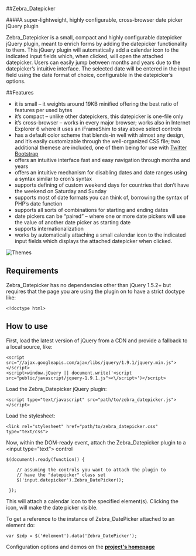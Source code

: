 ##Zebra_Datepicker

####A super-lightweight, highly configurable, cross-browser date picker jQuery plugin

Zebra_Datepicker is a small, compact and highly configurable datepicker jQuery plugin, meant to enrich forms by adding the datepicker functionality to them. This jQuery plugin will automatically add a calendar icon to the indicated input fields which, when clicked, will open the attached datepicker. Users can easily jump between months and years due to the datepicker’s intuitive interface. The selected date will be entered in the input field using the date format of choice, configurable in the datepicker’s options.

##Features

 - it is small – it weights around 19KB minified offering the best ratio of features per used bytes
 - it’s compact – unlike other datepickers, this datepicker is one-file only
 - it’s cross-browser – works in every major browser; works also in Internet Explorer 6 where it uses an iFrameShim to stay above select controls
 - has a default color scheme that blends-in well with almost any design, and it’s easily customizable through the well-organized CSS file; two additional themese are included, one of them being for use with <a href="http://twitter.github.io/bootstrap/">Twitter Bootstrap</a>
 - offers an intuitive interface fast and easy navigation through months and years
 - offers an intuitive mechanism for disabling dates and date ranges using a syntax similar to cron‘s syntax
 - supports defining of custom weekend days for countries that don’t have the weekend on Saturday and Sunday
 - supports most of date formats you can think of, borrowing the syntax of PHP’s date function
 - supports all sorts of combinations for starting and ending dates
 - date pickers can be “paired” – where one or more date pickers will use the value of another date picker as starting date
 - supports internationalization
 - works by automatically attaching a small calendar icon to the indicated input fields which displays the attached datepicker when clicked.

![Themes](https://raw.github.com/stefangabos/Zebra_Datepicker/master/public/css/themes.png)

## Requirements

Zebra_Datepicker has no dependencies other than jQuery 1.5.2+ but requires that the page you are using the plugin on to have a strict doctype like:

    <!doctype html>

## How to use
First, load the latest version of jQuery from a CDN and provide a fallback to a local source, like:

    <script src="//ajax.googleapis.com/ajax/libs/jquery/1.9.1/jquery.min.js"></script>
    <script>window.jQuery || document.write('<script src="public/javascript/jquery-1.9.1.js"><\/script>')</script>

Load the Zebra_Datepicker jQuery plugin:

    <script type="text/javascript" src="path/to/zebra_datepicker.js"></script>

Load the stylesheet:

    <link rel="stylesheet" href="path/to/zebra_datepicker.css" type="text/css">

Now, within the DOM-ready event, attach the Zebra_Datepicker plugin to a &lt;input type=”text”> control

    $(document).ready(function() {

        // assuming the controls you want to attach the plugin to
        // have the "datepicker" class set
        $('input.datepicker').Zebra_DatePicker();

     });

This will attach a calendar icon to the specified element(s). Clicking the icon, will make the date picker visible.

To get a reference to the instance of Zebra_DatePicker attached to an element do:

    var $zdp = $('#element').data('Zebra_DatePicker');

Configuration options and demos on the **[project's homepage](http://stefangabos.ro/jquery/zebra_datepicker/)**
